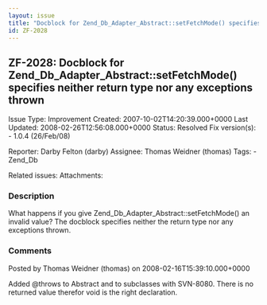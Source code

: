 ```yaml
---
layout: issue
title: "Docblock for Zend_Db_Adapter_Abstract::setFetchMode() specifies neither return type nor any exceptions thrown"
id: ZF-2028
---
```


ZF-2028: Docblock for Zend\_Db\_Adapter\_Abstract::setFetchMode() specifies neither return type nor any exceptions thrown
-------------------------------------------------------------------------------------------------------------------------

 Issue Type: Improvement Created: 2007-10-02T14:20:39.000+0000 Last Updated: 2008-02-26T12:56:08.000+0000 Status: Resolved Fix version(s): - 1.0.4 (26/Feb/08)
 
 Reporter:  Darby Felton (darby)  Assignee:  Thomas Weidner (thomas)  Tags: - Zend\_Db
 
 Related issues: 
 Attachments: 
### Description

What happens if you give Zend\_Db\_Adapter\_Abstract::setFetchMode() an invalid value? The docblock specifies neither the return type nor any exceptions thrown.

 

 

### Comments

Posted by Thomas Weidner (thomas) on 2008-02-16T15:39:10.000+0000

Added @throws to Abstract and to subclasses with SVN-8080. There is no returned value therefor void is the right declaration.

 

 